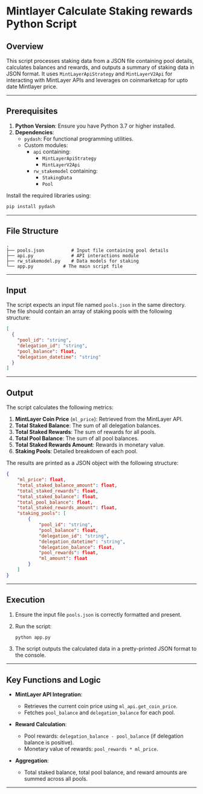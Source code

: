 # Mintlayer Calculate Staking rewards Python Script

## Overview

This script processes staking data from a JSON file containing pool details, calculates balances and rewards, and outputs a summary of staking data in JSON format. It uses `MintLayerApiStrategy` and `MintLayerV2Api` for interacting with MintLayer APIs and leverages on coinmarketcap for upto date Mintlayer price.

---

## Prerequisites

1. **Python Version**: Ensure you have Python 3.7 or higher installed.
2. **Dependencies**:
   - `pydash`: For functional programming utilities.
   - Custom modules:
     - `api` containing:
       - `MintLayerApiStrategy`
       - `MintLayerV2Api`
     - `rw_stakemodel` containing:
       - `StakingData`
       - `Pool`

Install the required libraries using:

```bash
pip install pydash
```

---

## File Structure

```plaintext
.
├── pools.json          # Input file containing pool details
├── api.py              # API interactions module
├── rw_stakemodel.py    # Data models for staking
└── app.py           # The main script file
```

---

## Input

The script expects an input file named `pools.json` in the same directory. The file should contain an array of staking pools with the following structure:

```json
[
  {
    "pool_id": "string",
    "delegation_id": "string",
    "pool_balance": float,
    "delegation_datetime": "string"
  }
]
```

---

## Output

The script calculates the following metrics:
1. **MintLayer Coin Price** (`ml_price`): Retrieved from the MintLayer API.
2. **Total Staked Balance**: The sum of all delegation balances.
3. **Total Staked Rewards**: The sum of rewards for all pools.
4. **Total Pool Balance**: The sum of all pool balances.
5. **Total Staked Rewards Amount**: Rewards in monetary value.
6. **Staking Pools**: Detailed breakdown of each pool.

The results are printed as a JSON object with the following structure:

```json
{
    "ml_price": float,
    "total_staked_balance_amount": float,
    "total_staked_rewards": float,
    "total_staked_balance": float,
    "total_pool_balance": float,
    "total_staked_rewards_amount": float,
    "staking_pools": [
        {
            "pool_id": "string",
            "pool_balance": float,
            "delegation_id": "string",
            "delegation_datetime": "string",
            "delegation_balance": float,
            "pool_rewards": float,
            "ml_amount": float
        }
    ]
}
```

---

## Execution

1. Ensure the input file `pools.json` is correctly formatted and present.
2. Run the script:

   ```bash
   python app.py
   ```

3. The script outputs the calculated data in a pretty-printed JSON format to the console.

---

## Key Functions and Logic

- **MintLayer API Integration**:
  - Retrieves the current coin price using `ml_api.get_coin_price`.
  - Fetches `pool_balance` and `delegation_balance` for each pool.

- **Reward Calculation**:
  - Pool rewards: `delegation_balance - pool_balance` (if delegation balance is positive).
  - Monetary value of rewards: `pool_rewards * ml_price`.

- **Aggregation**:
  - Total staked balance, total pool balance, and reward amounts are summed across all pools.

---

